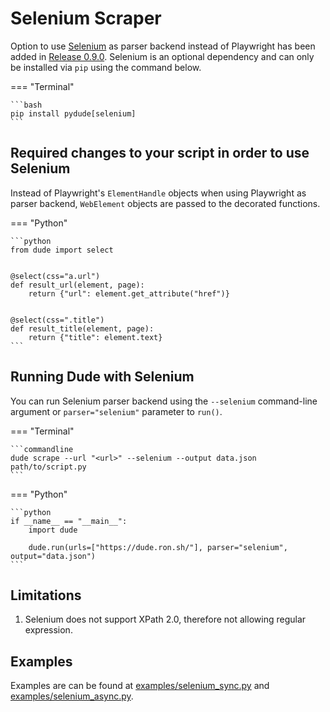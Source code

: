 # Selenium Scraper

Option to use [Selenium](https://github.com/SeleniumHQ/Selenium) as parser backend instead of Playwright has been added in [Release 0.9.0](https://github.com/roniemartinez/dude/releases/tag/0.9.0).
Selenium is an optional dependency and can only be installed via `pip` using the command below.

=== "Terminal"

    ```bash
    pip install pydude[selenium]
    ```

## Required changes to your script in order to use Selenium

Instead of Playwright's `ElementHandle` objects when using Playwright as parser backend, `WebElement` objects are passed to the decorated functions.

=== "Python"

    ```python
    from dude import select


    @select(css="a.url")
    def result_url(element, page):
        return {"url": element.get_attribute("href")}
    
    
    @select(css=".title")
    def result_title(element, page):
        return {"title": element.text}
    ```

## Running Dude with Selenium 

You can run Selenium parser backend using the `--selenium` command-line argument or `parser="selenium"` parameter to `run()`.

=== "Terminal"

    ```commandline
    dude scrape --url "<url>" --selenium --output data.json path/to/script.py
    ```

=== "Python"

    ```python
    if __name__ == "__main__":
        import dude

        dude.run(urls=["https://dude.ron.sh/"], parser="selenium", output="data.json")
    ```

## Limitations

1. Selenium does not support XPath 2.0, therefore not allowing regular expression.

## Examples

Examples are can be found at [examples/selenium_sync.py](https://github.com/roniemartinez/dude/tree/master/examples/selenium_sync.py) and [examples/selenium_async.py](https://github.com/roniemartinez/dude/tree/master/examples/selenium_async.py).